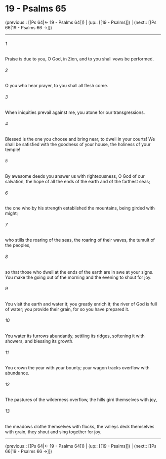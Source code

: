 # 19 - Psalms 65

(previous:: [[Ps 64|← 19 - Psalms 64]]) | (up:: [[19 - Psalms]]) | (next:: [[Ps 66|19 - Psalms 66 →]])

***


###### 1 
Praise is due to you, O God, in Zion, and to you shall vows be performed. 

###### 2 
O you who hear prayer, to you shall all flesh come. 

###### 3 
When iniquities prevail against me, you atone for our transgressions. 

###### 4 
Blessed is the one you choose and bring near, to dwell in your courts! We shall be satisfied with the goodness of your house, the holiness of your temple! 

###### 5 
By awesome deeds you answer us with righteousness, O God of our salvation, the hope of all the ends of the earth and of the farthest seas; 

###### 6 
the one who by his strength established the mountains, being girded with might; 

###### 7 
who stills the roaring of the seas, the roaring of their waves, the tumult of the peoples, 

###### 8 
so that those who dwell at the ends of the earth are in awe at your signs. You make the going out of the morning and the evening to shout for joy. 

###### 9 
You visit the earth and water it; you greatly enrich it; the river of God is full of water; you provide their grain, for so you have prepared it. 

###### 10 
You water its furrows abundantly, settling its ridges, softening it with showers, and blessing its growth. 

###### 11 
You crown the year with your bounty; your wagon tracks overflow with abundance. 

###### 12 
The pastures of the wilderness overflow, the hills gird themselves with joy, 

###### 13 
the meadows clothe themselves with flocks, the valleys deck themselves with grain, they shout and sing together for joy.

***

(previous:: [[Ps 64|← 19 - Psalms 64]]) | (up:: [[19 - Psalms]]) | (next:: [[Ps 66|19 - Psalms 66 →]])
